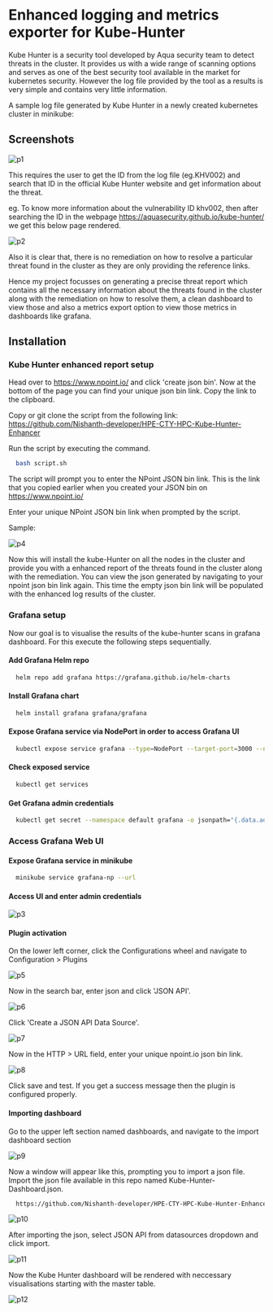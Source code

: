 # Enhanced logging and metrics exporter for Kube-Hunter

Kube Hunter is a security tool developed by Aqua security team to detect threats in the cluster. It provides us with a wide range of scanning options and serves as one of the best security tool available in the market for kubernetes security. However the log file provided by the tool as a results is very simple and contains very little information.

A sample log file generated by Kube Hunter in a newly created kubernetes cluster in minikube:



## Screenshots

![p1](https://github.com/Nishanth-developer/HPE-CTY-HPC-Kube-Hunter-Enhancer/assets/72375481/1976b39d-b49d-4589-bcb9-e0d62c0b927f)

This requires the user to get the ID from the log file (eg.KHV002) and search that ID in the official Kube Hunter website and get information about the threat.

eg. To know more information about the vulnerability ID khv002, then after searching the ID in the webpage https://aquasecurity.github.io/kube-hunter/ we get this below page rendered.

![p2](https://github.com/Nishanth-developer/HPE-CTY-HPC-Kube-Hunter-Enhancer/assets/72375481/67cdd258-8711-4490-a579-b7742e784297)


Also it is clear that, there is no remediation on how to resolve a particular threat found in the cluster as they are only providing the reference links.

Hence my project focusses on generating a precise threat report which contains all the necessary information about the threats found in the cluster along with the remediation on how to resolve them, a clean dashboard to view those and also a metrics export option to view those metrics in dashboards like grafana.



## Installation

### Kube Hunter enhanced report setup

Head over to https://www.npoint.io/ and click 'create json bin'. Now at the bottom of the page you can find your unique json bin link. Copy the link to the clipboard.

Copy or git clone the script from the following link: https://github.com/Nishanth-developer/HPE-CTY-HPC-Kube-Hunter-Enhancer

Run the script by executing the command.

```bash
  bash script.sh
```
The script will prompt you to enter the NPoint JSON bin link. This is the link that you copied earlier when you created your JSON bin on https://www.npoint.io/

Enter your unique NPoint JSON bin link when prompted by the script.

Sample:

![p4](https://github.com/Nishanth-developer/HPE-CTY-HPC-Kube-Hunter-Enhancer/assets/72375481/98fd0d3b-ae1c-4e88-8f16-a300cd84ecd6)


Now this will install the kube-Hunter on all the nodes in the cluster and provide you with a enhanced report of the threats found in the cluster along with the remediation. You can view the json generated by navigating to your npoint json bin link again. This time the empty json bin link will be populated with the enhanced log results of the cluster.


### Grafana setup

Now our goal is to visualise the results of the kube-hunter scans in grafana dashboard. For this execute the following steps sequentially.

#### Add Grafana Helm repo

```bash
  helm repo add grafana https://grafana.github.io/helm-charts
```

#### Install Grafana chart

```bash
  helm install grafana grafana/grafana
```

#### Expose Grafana service via NodePort in order to access Grafana UI

```bash
  kubectl expose service grafana --type=NodePort --target-port=3000 --name=grafana-np
```

#### Check exposed service

```bash
  kubectl get services
```

#### Get Grafana admin credentials

```bash
  kubectl get secret --namespace default grafana -o jsonpath="{.data.admin-password}" | base64 --decode ; echo
```

### Access Grafana Web UI

#### Expose Grafana service in minikube

```bash
  minikube service grafana-np --url
```

#### Access UI and enter admin credentials

![p3](https://github.com/Nishanth-developer/HPE-CTY-HPC-Kube-Hunter-Enhancer/assets/72375481/1d0bde33-4780-4782-b7e9-df0c1642f640)

#### Plugin activation

On the lower left corner, click the Configurations wheel and navigate to Configuration > Plugins

![p5](https://github.com/Nishanth-developer/HPE-CTY-HPC-Kube-Hunter-Enhancer/assets/72375481/78b2f944-5cfe-4808-a4f5-5ad931931ba7)

Now in the search bar, enter json and click 'JSON API'.

![p6](https://github.com/Nishanth-developer/HPE-CTY-HPC-Kube-Hunter-Enhancer/assets/72375481/b3e689d9-47fa-43dc-9bb8-4fe2c4dc1990)

Click 'Create a JSON API Data Source'.

![p7](https://github.com/Nishanth-developer/HPE-CTY-HPC-Kube-Hunter-Enhancer/assets/72375481/9089452d-b8e2-4300-825a-7c645f2958fd)

Now in the HTTP > URL field, enter your unique npoint.io json bin link.

![p8](https://github.com/Nishanth-developer/HPE-CTY-HPC-Kube-Hunter-Enhancer/assets/72375481/3122af89-7b8b-40f8-9597-408ab7640656)

Click save and test. If you get a success message then the plugin is configured properly.

#### Importing dashboard

Go to the upper left section named dashboards, and navigate to the import dashboard section

![p9](https://github.com/Nishanth-developer/HPE-CTY-HPC-Kube-Hunter-Enhancer/assets/72375481/285c4338-61f3-4e7e-bc5a-64343dcfa9d5)

Now a window will appear like this, prompting you to import a json file. Import the json file available in this repo named Kube-Hunter-Dashboard.json.

```bash
  https://github.com/Nishanth-developer/HPE-CTY-HPC-Kube-Hunter-Enhancer/blob/main/Kube-Hunter-Dashboard.json
```
![p10](https://github.com/Nishanth-developer/HPE-CTY-HPC-Kube-Hunter-Enhancer/assets/72375481/df6e2001-4a2b-4024-ab5d-fd4f3426fdbd)

After importing the json, select JSON API from datasources dropdown and click import.

![p11](https://github.com/Nishanth-developer/HPE-CTY-HPC-Kube-Hunter-Enhancer/assets/72375481/1f176768-01fc-49dd-81fa-71ba124b2dea)

Now the Kube Hunter dashboard will be rendered with neccessary visualisations starting with the master table.

![p12](https://github.com/Nishanth-developer/HPE-CTY-HPC-Kube-Hunter-Enhancer/assets/72375481/01813bdd-c5b1-4b4a-8246-ba176c120965)



